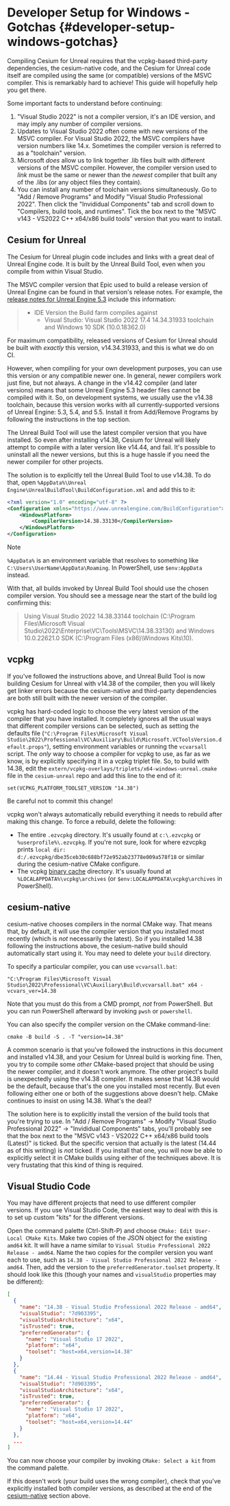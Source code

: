 # Developer Setup for Windows - Gotchas {#developer-setup-windows-gotchas}

Compiling Cesium for Unreal requires that the vcpkg-based third-party dependencies, the cesium-native code, and the Cesium for Unreal code itself are compiled using the same (or compatible) versions of the MSVC compiler. This is remarkably hard to achieve! This guide will hopefully help you get there.

Some important facts to understand before continuing:

1. "Visual Studio 2022" is not a compiler version, it's an IDE version, and may imply any number of compiler versions.
2. Updates to Visual Studio 2022 often come with new versions of the MSVC compiler. For Visual Studio 2022, the MSVC compilers have version numbers like 14.x. Sometimes the compiler version is referred to as a "toolchain" version.
3. Microsoft _does_ allow us to link together .lib files built with different versions of the MSVC compiler. However, the compiler version used to _link_ must be the same or newer than the _newest_ compiler that built any of the .libs (or any object files they contain).
4. You can install any number of toolchain versions simultaneously. Go to "Add / Remove Programs" and Modify "Visual Studio Professional 2022". Then click the "Invididual Components" tab and scroll down to "Compilers, build tools, and runtimes". Tick the box next to the "MSVC v143 - VS2022 C++ x64/x86 build tools" version that you want to install.

## Cesium for Unreal

The Cesium for Unreal plugin code includes and links with a great deal of Unreal Engine code. It is built by the Unreal Build Tool, even when you compile from within Visual Studio.

The MSVC compiler version that Epic used to build a release version of Unreal Engine can be found in that version's release notes. For example, the [release notes for Unreal Engine 5.3](https://dev.epicgames.com/documentation/en-us/unreal-engine/unreal-engine-5.3-release-notes) include this information:

> * IDE Version the Build farm compiles against
>   * Visual Studio: Visual Studio 2022 17.4 14.34.31933 toolchain and Windows 10 SDK (10.0.18362.0)

For maximum compatibility, released versions of Cesium for Unreal should be built with _exactly_ this version, v14.34.31933, and this is what we do on CI.

However, when compiling for your own development purposes, you can use this version or any compatible newer one. In general, newer compilers work just fine, but not always. A change in the v14.42 compiler (and later versions) means that some Unreal Engine 5.3 header files cannot be compiled with it. So, on development systems, we usually use the v14.38 toolchain, because this version works with all currently-supported versions of Unreal Engine: 5.3, 5.4, and 5.5. Install it from Add/Remove Programs by following the instructions in the top section.

The Unreal Build Tool will use the latest compiler version that you have installed. So even after installing v14.38, Cesium for Unreal will likely attempt to compile with a later version like v14.44, and fail. It's possible to uninstall all the newer versions, but this is a huge hassle if you need the newer compiler for other projects.

The solution is to explicitly tell the Unreal Build Tool to use v14.38. To do that, open `%AppData%\Unreal Engine\UnrealBuildTool\BuildConfiguration.xml` and add this to it:

```xml
<?xml version="1.0" encoding="utf-8" ?>
<Configuration xmlns="https://www.unrealengine.com/BuildConfiguration">
	<WindowsPlatform>
		<CompilerVersion>14.38.33130</CompilerVersion>
	</WindowsPlatform>
</Configuration>
```

> [!note]
> `%AppData%` is an environment variable that resolves to something like `C:\Users\UserName\AppData\Roaming`. In PowerShell, use `$env:AppData` instead.

With that, all builds invoked by Unreal Build Tool should use the chosen compiler version. You should see a message near the start of the build log confirming this:

> Using Visual Studio 2022 14.38.33144 toolchain (C:\Program Files\Microsoft Visual Studio\2022\Enterprise\VC\Tools\MSVC\14.38.33130) and Windows 10.0.22621.0 SDK (C:\Program Files (x86)\Windows Kits\10).

## vcpkg

If you've followed the instructions above, and Unreal Build Tool is now building Cesium for Unreal with v14.38 of the compiler, then you will likely get linker errors because the cesium-native and third-party dependencies are both still built with the newer version of the compiler.

vcpkg has hard-coded logic to choose the very latest version of the compiler that you have installed. It completely ignores all the usual ways that different compiler versions can be selected, such as setting the defaults file (`"C:\Program Files\Microsoft Visual Studio\2022\Professional\VC\Auxiliary\Build\Microsoft.VCToolsVersion.default.props"`), setting environment variables or running the `vcvarsall` script. The _only_ way to choose a compiler for vcpkg to use, as far as we know, is by explicitly specifying it in a vcpkg triplet file. So, to build with 14.38, edit the `extern/vcpkg-overlays/triplets/x64-windows-unreal.cmake` file in the `cesium-unreal` repo and add this line to the end of it:

```
set(VCPKG_PLATFORM_TOOLSET_VERSION "14.38")
```

Be careful not to commit this change!

vcpkg won't always automatically rebuild everything it needs to rebuild after making this change. To force a rebuild, delete the following:

* The entire `.ezvcpkg` directory. It's usually found at `c:\.ezvcpkg` or `%userprofile%\.ezvcpkg`. If you're not sure, look for where ezvcpkg prints `local dir: d:/.ezvcpkg/dbe35ceb30c688bf72e952ab23778e009a578f18` or similar during the cesium-native CMake configure.
* The vcpkg [binary cache](https://learn.microsoft.com/en-us/vcpkg/users/binarycaching) directory. It's usually found at `%LOCALAPPDATA%\vcpkg\archives` (or `$env:LOCALAPPDATA\vcpkg\archives` in PowerShell).

## cesium-native

cesium-native chooses compilers in the normal CMake way. That means that, by default, it will use the compiler version that you installed most recently (which is _not_ necessarily the latest). So if you installed 14.38 following the instructions above, the cesium-native build should automatically start using it. You may need to delete your `build` directory.

To specify a particular compiler, you can use `vcvarsall.bat`:

```
"C:\Program Files\Microsoft Visual Studio\2022\Professional\VC\Auxiliary\Build\vcvarsall.bat" x64 -vcvars_ver=14.38
```

Note that you must do this from a CMD prompt, _not_ from PowerShell. But you can run PowerShell afterward by invoking `pwsh` or `powershell`.

You can also specify the compiler version on the CMake command-line:

```
cmake -B build -S . -T "version=14.38"
```

A common scenario is that you've followed the instructions in this document and installed v14.38, and your Cesium for Unreal build is working fine. Then, you try to compile some _other_ CMake-based project that should be using the newer compiler, and it doesn't work anymore. The other project's build is unexpectedly using the v14.38 compiler. It makes sense that 14.38 would be the default, because that's the one you installed most recently. But even following either one or both of the suggestions above doesn't help. CMake continues to insist on using 14.38. What's the deal?

The solution here is to explicitly install the version of the build tools that you're trying to use. In "Add / Remove Programs" -> Modify "Visual Studio Professional 2022" -> "Invididual Components" tabs, you'll probably see that the box next to the "MSVC v143 - VS2022 C++ x64/x86 build tools (Latest)" is ticked. But the specific version that actually is the latest (14.44 as of this writing) is _not_ ticked. If you install that one, you will now be able to explicitly select it in CMake builds using either of the techniques above. It is very frustating that this kind of thing is required.

## Visual Studio Code

You may have different projects that need to use different compiler versions. If you use Visual Studio Code, the easiest way to deal with this is to set up custom "kits" for the different versions.

Open the command palette (Ctrl-Shift-P) and choose `CMake: Edit User-Local CMake Kits`. Make two copies of the JSON object for the existing `amd64` kit. It will have a name similar to `Visual Studio Professional 2022 Release - amd64`. Name the two copies for the compiler version you want each to use, such as `14.38 - Visual Studio Professional 2022 Release - amd64`. Then, add the version to the `preferredGenerator.toolset` property. It should look like this (though your names and `visualStudio` properties may be different):

```json
[
  {
    "name": "14.38 - Visual Studio Professional 2022 Release - amd64",
    "visualStudio": "7d903395",
    "visualStudioArchitecture": "x64",
    "isTrusted": true,
    "preferredGenerator": {
      "name": "Visual Studio 17 2022",
      "platform": "x64",
      "toolset": "host=x64,version=14.38"
    }
  },
  {
    "name": "14.44 - Visual Studio Professional 2022 Release - amd64",
    "visualStudio": "7d903395",
    "visualStudioArchitecture": "x64",
    "isTrusted": true,
    "preferredGenerator": {
      "name": "Visual Studio 17 2022",
      "platform": "x64",
      "toolset": "host=x64,version=14.44"
    }
  },
  ...
]
```

You can now choose your compiler by invoking `CMake: Select a kit` from the command palette.

If this doesn't work (your build uses the wrong compiler), check that you've explicitly installed both compiler versions, as described at the end of the [cesium-native](#cesium-native) section above.
